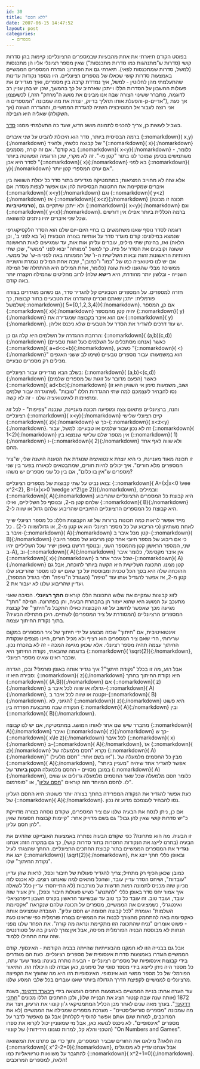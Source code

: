 ```yaml
---
id: 30
title: "ללא חסם"
date: 2007-06-15 14:47:52
layout: post
categories: 
  - מספרים
---
```

בפוסט הקודם תיארתי את אחת מהבעיות שבמספרים הרציונליים: קיימות בהן סדרות קושי (סדרות ש"מתנהגות כמו סדרות מתכנסות") שאין מספר רציונלי אליו הן מתכנסות (למשל, סדרות שמתכנסות לפאי). תיארתי גם את הפתרון: הגדרת המספרים הממשיים באמצעות סדרות קושי שכאלו של מספרים רציונליים. היו מספר נקודות עדינות שהתעלמתי מהן לחלוטין - למשל, איך נמדדת קרבה בין מספרים, ואיך מגדירים את פעולות החשבון על הסדרות הללו וייתכן שארחיב על כך בהמשך, שכן יש בהן עניין רב לכשעצמן (לדוגמה, מתברר ששינוי הצורה שבה אנו מבינים את מושג ה"מרחק" הזה, והפעלת אותו תהליך בדיוק, יוצרת את מה שמכונה "המספרים ה-p-אדיים"), אך כעת אני רוצה לעבור אל המוטיבציה השניה להגדרת הממשיים, וההגדרה השונה (אך השקולה) שאליה היא הובילה.

בשביל לעשות כן, צריך להכניס לתמונה מושג חדש, שעד כה התעלמתי ממנו: <a href="http://he.wikipedia.org/wiki/%D7%A1%D7%93%D7%A8_%D7%97%D7%9C%D7%A7%D7%99">סדר</a>.

ברמה הבסיסית ביותר, סדר הוא היכולת להביט על שני איברים {::nomarkdown}\( x,y\){:/nomarkdown} של קבוצה כלשהי, ולהגיד "{::nomarkdown}\( x\){:/nomarkdown} בא קודם". אם זה קורה, מסמנים {::nomarkdown}\( x&lt;y\){:/nomarkdown} - כלומר, משתמשים בסימן שמוכר לנו בתור "קטן מ-". זה לא מקרי, שכן הדוגמה הפשוטה ביותר לסדר היא אכן "{::nomarkdown}\( x\){:/nomarkdown} בא לפני {::nomarkdown}\( y\){:/nomarkdown} אם ערכו המספרי קטן יותר".

אלא שזה לא מחוייב המציאות; במתמטיקה מגדירים בתור סדר כל יכולת השוואה בין איברים שמקיימת את התכונות הבסיסיות להן אנו אפשר לצפות מסדר: אם {::nomarkdown}\( x&lt;y\){:/nomarkdown} וגם {::nomarkdown}\( y&lt;z\){:/nomarkdown} אז {::nomarkdown}\( x&lt;z\){:/nomarkdown} (תכונה זו מכונה <strong>טרנזיטיביות</strong>), ולא ייתכן שיתקיים גם {::nomarkdown}\( x&lt;y\){:/nomarkdown} וגם {::nomarkdown}\( y&lt;x\){:/nomarkdown}. ברמה הכללית ביותר אפילו אין דורשים שכל שני איברים יהיו ניתנים להשוואה.

דוגמה לסדר נוסף שאנו משתמשים בו בחיי היום-יום שלנו הוא הסדר הלקסיקוגרפי שנמצא במילונים: קודם מוגדר סדר על אותיות בצורה הטבעית (א' בא לפני ב', וכן הלאה) ואז, בהינתן שתי מילים, עוברים עליהן אות אות, עד שמגיעים לאות הראשונה ששונה וקובעים את הסדר על פיה. כך למשל "ממותה" יבוא לפני "ממשי", שכן שתי האותיות הראשונות זהות ובאות השלישית ה-ו' של הממותה באה לפני ה-ש' של ממשי. אם יש לנו סיטואציה כמו של "כמו" ו"כמובן", שבה אחת המילים נגמרת והשנייה ממשיכה מבלי שהגענו לאות שונה (כלומר, אחת המילים היא ההתחלה של המילה השנייה - ובלשון יותר מהודרת, היא <strong>רישא</strong> שלה) לרוב מחליטים שהמילה הקצרה יותר באה קודם.

חזרה למספרים. על המספרים הטבעיים קל להגדיר סדר, גם כשהם מוגדרים בצורה פורמלית: ייתכן שאתם זוכרים שהגדרנו את הטבעיים בתור קבוצות, כך שלמשל{::nomarkdown}\( 5=\{0,1,2,3,4\}\){:/nomarkdown}. אם כן, המספר {::nomarkdown}\( x\){:/nomarkdown} יהיה קטן מהמספר {::nomarkdown}\( y\){:/nomarkdown} אם הוא איבר בקבוצה שמגדירה את {::nomarkdown}\( y\){:/nomarkdown}. יש עוד דרכים להגדיר את הסדר על הטבעיים שלא ניכנס אליהן.

הרחבת ההגדרה על השלמים היא קלה גם כן: {::nomarkdown}\( (a,b)(c,d)\){:/nomarkdown} (אנחנו מסתכלים על השלמים כעל זוגות טבעיים) כאשר {::nomarkdown}\( a+d&lt;c+b\){:/nomarkdown}, כשכאן "{::nomarkdown}\( &lt;\){:/nomarkdown}"  הוא במשמעותו עבור מספרים טבעיים (שימו לב ששני האגפים מכילים רק מספרים טבעיים.

בשלב הבא מגדירים עבור רציונליים: {::nomarkdown}\( (a,b)&lt;(c,d)\){:/nomarkdown} (הפעם מדובר על זוגות של מספרים שלמים) כאשר {::nomarkdown}\( ad&lt;bc\){:/nomarkdown} (ושוב, משמעות סימן אי השוויון היא זו שהוגדרה עבור שלמים). נסו להבהיר לעצמכם למה שתי ההגדרות הללו "טובות" ומתאימות לאינטואיציה שלנו - זה לא קשה.

והנה, ברציונליים פתאום צצה ומופיעה תכונה מעניינת, שנכנה "צפיפות" - לכל זוג רציונליים {::nomarkdown}\( x&lt;y\){:/nomarkdown} קיים רציונלי שלישי {::nomarkdown}\( z\){:/nomarkdown} כך ש-{::nomarkdown}\( x&lt;z&lt;y\){:/nomarkdown}. זה לא נכון עבור שלמים או טבעיים: למשל, עבור {::nomarkdown}\( 1&lt;2\){:/nomarkdown} אין מספר שלם שלישי שנמצא בין {::nomarkdown}\( 1\){:/nomarkdown} ו-{::nomarkdown}\( 2\){:/nomarkdown} ולא שווה לאף אחד מהם.

זו תכונה מאוד מעניינת, כי היא יוצרת אינטואיציה שנוגדת את הטענה הישנה שלי, ש"ציר המספרים מלא חורים". איך יכולים להיות חורים, שמתבטאים לכאורה בפער בין שני מספרים ש"אין בו כלום", אם בין כל שני מספרים יש משהו?

בואו נביט על שתי קבוצות של מספרים רציונליים: {::nomarkdown}\( A=\{x\|x&lt;0 \vee x^2&lt;2\}, B=\{x\|x&gt;0 \wedge x^2\ge 2\}\){:/nomarkdown}, ובמילים: {::nomarkdown}\( A\){:/nomarkdown} היא קבוצת כל המספרים הרציונליים שהריבוע שלהם קטן מ-2, ובנוסף כל השליליים, ואילו {::nomarkdown}\( B\){:/nomarkdown} היא קבוצת כל המספרים הרציונליים החיוביים שהריבוע שלהם גדול או שווה ל-2.

מייד אפשר לראות כמה תכונות ברורות של זוג הקבוצות הללו: כל מספר רציונלי שייך לאחת משתיהן (כי הריבוע של כל מספר רציונלי הוא או קטן מ-2, או גדול/שווה ל-2) . כל איבר ב-{::nomarkdown}\( A\){:/nomarkdown} קטן מכל איבר ב-{::nomarkdown}\( B\){:/nomarkdown} (כי אם ריבוע של מספר חיובי אחד קטן מריבוע של מספר חיובי שני, המספר הראשון קטן מהמספר השני, ובנוסף דרשנו באופן ישיר שכל השליליים יהיו ב-A), וב-{::nomarkdown}\( A\){:/nomarkdown} אין איבר מקסימלי, כלומר איבר {::nomarkdown}\( x\){:/nomarkdown} שכל איבר אחר ב-{::nomarkdown}\( A\){:/nomarkdown} קטן ממנו. התכונה השלישית היא הקשה ביותר להוכחה, אבל גם ההוכחה שלה היא בסך הכל טכנית ומבוססת על כך שאם יש לנו מספר שהריבוע שלו קטן מ-2, אז אפשר להגדיל אותו עוד "טיפה" (כשגודל ה"טיפה" תלוי בגודל המספר), ועדיין שהריבוע שלנו לא יעבור את 2.

לזוג קבוצות שמקיים את שלוש התכונות הללו קוראים <strong>חתך רציונלי</strong>. הסיבה שאני מתעכב על המושג היא שהוא יעזור הן בהבהרת הבעיה, והן בפתרונה. המילה "חתך" מגיעה מכך שאפשר לחשוב על זוג הקבוצות כאילו התקבל מ"חיתוך" של קבוצת המספרים הרציונליים (המסודרת על ציר המספרים) לשתיים. היכן מתחילה הבעיה? בתוך נקודת החיתוך עצמה.

אינטואיטיבית, אם "חיתוך" שכזה מבוצע על ידי חיתוך של ציר המספרים במקום שרירותי, הרי שאם ציר המספרים הוא רציף ולא מכיל חורים, היינו מצפים שנקודת החיתוך עצמה תהיה מספר רציונלי. אלא שכאן מגיעה המכה - זה לא בהכרח נכון. בדוגמה שהבאתי, נקודת החיתוך היא {::nomarkdown}\( \sqrt{2}\){:/nomarkdown}, שכבר ראינו שאינו מספר רציונלי.

אבל רגע, מה זו בכלל "נקודת חיתוך"? איך נגדיר אותה באופן פורמלי? ובכן, הגדרה סבירה היא זו: {::nomarkdown}\( z\){:/nomarkdown} היא נקודת החיתוך בחתך {::nomarkdown}\( (A,B)\){:/nomarkdown} אם {::nomarkdown}\( z\){:/nomarkdown} גדולה או שווה לכל איבר ב-{::nomarkdown}\( A\){:/nomarkdown}, וקטנה או שווה לכל איבר ב-{::nomarkdown}\( B\){:/nomarkdown}. הגיוני, לא? {::nomarkdown}\( z\){:/nomarkdown} היא פשוט הנקודה שבה מתבצעת הפרדה בין {::nomarkdown}\( A\){:/nomarkdown} ובין {::nomarkdown}\( B\){:/nomarkdown}.

מתברר שיש שם אחר לאותו המושג. במתמטיקה, אם יש לנו קבוצה {::nomarkdown}\( A\){:/nomarkdown} ואיבר {::nomarkdown}\( z\){:/nomarkdown} כך ש-{::nomarkdown}\( x\le z\){:/nomarkdown} לכל איבר {::nomarkdown}\( x\){:/nomarkdown} ב-{::nomarkdown}\( A\){:/nomarkdown}, אז {::nomarkdown}\( z\){:/nomarkdown} נקרא "חסם מלמעלה של {::nomarkdown}\( A\){:/nomarkdown}" (או בשם אחר: "חסם מלעיל"). מבין כל החסמים מלמעלה של {::nomarkdown}\( A\){:/nomarkdown}, אפשר להגדיר אחד שיהיה "מעניין ביותר" במובן מסויים - החסם מלמעלה <strong>הקטן  ביותר</strong> של {::nomarkdown}\( A\){:/nomarkdown}, כלומר חסם מלמעלה שכל שאר החסמים מלמעלה גדולים או שווים לו. לחסם המיוחד הזה קוראים "<a href="http://he.wikipedia.org/wiki/%D7%97%D7%A1%D7%9D_%D7%9E%D7%9C%D7%A2%D7%99%D7%9C">חסם עליון</a>", או "סופרמום".

כעת אפשר להגדיר את הנקודה המפרידה בחתך בצורה יותר פשוטה: היא החסם העליון של {::nomarkdown}\( A\){:/nomarkdown}. נסו להבהיר לעצמכם מדוע זה נכון.

אם כן, ניתן לנסח את הבעיה שלנו עם ציר המספרים, שקודם נוסחה בצורה מדוייקת כ"יש סדרות קושי שאין להן גבול" גם בשם מדוייק אחר: "קיימות קבוצות חסומות שאין להן חסם עליון".

זו הבעיה. מה הוא פתרונה? כפי שקודם הבעיה נפתרה באמצעות האובייקט שהדגים את הבעיה (בחרנו לייצג את הנקודות החסרות בתור סדרות קושי), כך גם במקרה הזה: אנחנו <strong>נגדיר</strong> את המספרים הממשיים בתור קבוצת החתכים הרציונליים. החתך שהצגתי לעיל ייצג את {::nomarkdown}\( \sqrt{2}\){:/nomarkdown}, ובאופן כללי חתך ייצג את "נקודת החיתוך" שלו.

כמובן שכאן הכיף רק מתחיל; צריך להגדיר פעולות של חיבור וכפל, לראות שהן עדיין "עובדות", ושיחס הסדר עדיין עובד, ושהכל מתאים למה שאנחנו רוצים. לא אכנס לזה מכיוון שזה מכניס לתמונה רמות חדשות של מורכבות (לא התייחסתי עדיין כלל לשאלה איך אמור יחס סדר באופן כללי "להתנהג" כשיש פעולות חיבור וכפל), ורק אעיר שזה עובד, ועובד טוב. זה עובד כל כך טוב עד שבשיעור הראשון בקורס חשבון דיפרנציאלי ואינטגרלי, כשמציגים את הממשיים, מספרים על תכונה שלהם שנקראת "אקסיומת השלמות" ואומרת "לכל קבוצה חסומה יש חסם עליון". העובדה שמציגים אותה כאקסיומה באה להתחמק מהצורך לבנות את הממשיים בצורה פורמלית כפי שראינו כעת - פשוט אומרים "נניח שהתכונה הזו מתקיימת ונראה מה קורה". את הפחד שלנו מפני הנחות לא מבוססת הבניה הפורמלית מפיסה, אבל אין צורך להעיק בה על סטודנטים שזה עתה התחילו ללמוד.

אבל גם בבנייה הזו לא חמקנו מהבעייתיות שהייתה בבניה הקודמת - האינסוף. קודם הממשיים הוגדרו באמצעות סדרות אינסופית של מספרים רציונליים. כעת הם מוגדרים בידי קבוצות אינסופיות של מספרים רציונליים - הבעיה נותרה בעינה: בעוד שעד עתה, כל מספר היה ניתן לייצוג בידי מספר סופי של סימנים, כאן אבדה לנו היכולת הזו. התיאור הפורמלי של כל מספר ממשי הוא אינסופי. האינסופיות הזו היא מה שהופך את הקפיצה מרציונליים לממשיים לקפיצת הדרך הגדולה ביותר שאנו עוברים בכל שלבי המסע שלנו.

עוד הערה אחת: בניית הממשיים באמצעות חתכים הומצאה בידי <a href="http://he.wikipedia.org/wiki/%D7%A8%D7%99%D7%9B%D7%90%D7%A8%D7%93_%D7%93%D7%93%D7%A7%D7%99%D7%A0%D7%93">ריכארד דדקינד</a>, בשנת 1872 (אותה שנה שבה קנטור הציג את הבנייה שלו), ולכן החתכים הללו מכונים "<a href="http://he.wikipedia.org/wiki/%D7%97%D7%AA%D7%9B%D7%99_%D7%93%D7%93%D7%A7%D7%99%D7%A0%D7%93">חתכי דדקינד</a>". בערך מאה שנים לאחר מכן הכליל המתמטיקאי ג'ון קונווי את הרעיון, ויצר את מה שמכונה "מספרים סוריאליסטיים" - מערכת מספרים שמכילה את הממשיים (לא את המרוכבים, למרות שגם אותם אפשר להוסיף לקלחת)   אבל גם מאפשר לדבר על מספרים "אינסופיים". לא ניכנס לנושא כאן, אבל מי שמעוניין יכול לקרוא את ספרו (הטכני והלא קל, למרות סגנונו הידידותי) של קונווי "On Numbers and Games".

מה הלאה? מילאנו את החורים שבציר המספרים, ותוך כדי גם פתרנו את המשוואה {::nomarkdown}\( x^2-2=0\){:/nomarkdown}, אבל אנחנו עדיין לא מסוגלים להתגבר על משוואות טריוויאליות כמו {::nomarkdown}\( x^2+1=0\){:/nomarkdown}. הלאה, למספרים המרוכבים!
